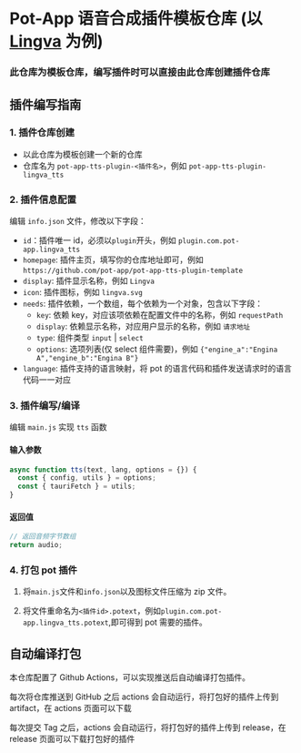 # Pot-App 语音合成插件模板仓库 (以 [Lingva](https://github.com/TheDavidDelta/lingva-translate) 为例)

### 此仓库为模板仓库，编写插件时可以直接由此仓库创建插件仓库

## 插件编写指南

### 1. 插件仓库创建

- 以此仓库为模板创建一个新的仓库
- 仓库名为 `pot-app-tts-plugin-<插件名>`，例如 `pot-app-tts-plugin-lingva_tts`

### 2. 插件信息配置

编辑 `info.json` 文件，修改以下字段：

- `id`：插件唯一 id，必须以`plugin`开头，例如 `plugin.com.pot-app.lingva_tts`
- `homepage`: 插件主页，填写你的仓库地址即可，例如 `https://github.com/pot-app/pot-app-tts-plugin-template`
- `display`: 插件显示名称，例如 `Lingva`
- `icon`: 插件图标，例如 `lingva.svg`
- `needs`: 插件依赖，一个数组，每个依赖为一个对象，包含以下字段：
  - `key`: 依赖 key，对应该项依赖在配置文件中的名称，例如 `requestPath`
  - `display`: 依赖显示名称，对应用户显示的名称，例如 `请求地址`
  - `type`: 组件类型 `input` | `select`
  - `options`: 选项列表(仅 select 组件需要)，例如 `{"engine_a":"Engina A","engine_b":"Engina B"}`
- `language`: 插件支持的语言映射，将 pot 的语言代码和插件发送请求时的语言代码一一对应

### 3. 插件编写/编译

编辑 `main.js` 实现 `tts` 函数

#### 输入参数

```javascript
async function tts(text, lang, options = {}) {
  const { config, utils } = options;
  const { tauriFetch } = utils;
}
```

#### 返回值

```javascript
// 返回音频字节数组
return audio;
```

### 4. 打包 pot 插件

1. 将`main.js`文件和`info.json`以及图标文件压缩为 zip 文件。

2. 将文件重命名为`<插件id>.potext`，例如`plugin.com.pot-app.lingva_tts.potext`,即可得到 pot 需要的插件。

## 自动编译打包

本仓库配置了 Github Actions，可以实现推送后自动编译打包插件。

每次将仓库推送到 GitHub 之后 actions 会自动运行，将打包好的插件上传到 artifact，在 actions 页面可以下载

每次提交 Tag 之后，actions 会自动运行，将打包好的插件上传到 release，在 release 页面可以下载打包好的插件
